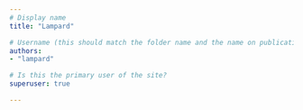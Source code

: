 ```yaml
---
# Display name
title: "Lampard"

# Username (this should match the folder name and the name on publications)
authors:
- "lampard"

# Is this the primary user of the site?
superuser: true

---
```

